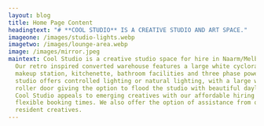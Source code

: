 ```yaml
---
layout: blog
title: Home Page Content
headingtext: "# **COOL STUDIO** IS A CREATIVE STUDIO AND ART SPACE."
imageone: /images/studio-lights.webp
imagetwo: /images/lounge-area.webp
image: /images/mirror.jpeg
maintext: Cool Studio is a creative studio space for hire in Naarm/Melbourne.
  Our retro inspired converted warehouse features a large white cyclorama,
  makeup station, kitchenette, bathroom facilities and three phase power. The
  studio offers controlled lighting or natural lighting, with a large window and
  roller door giving the option to flood the studio with beautiful daylight. ​
  Cool Studio appeals to emerging creatives with our affordable hiring rates and
  flexible booking times. We also offer the option of assistance from our
  resident creatives.
---
```

